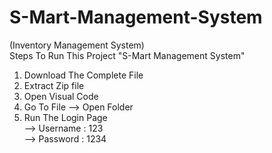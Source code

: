 # S-Mart-Management-System<br>
(Inventory Management System)<br>
Steps To Run This Project "S-Mart Management System"<br>
1) Download The Complete File<br>
2) Extract Zip file <br>
3) Open Visual Code
4) Go To File --> Open Folder
5) Run The Login Page <br>-->  Username : 123  <br>
                      -->  Password : 1234
